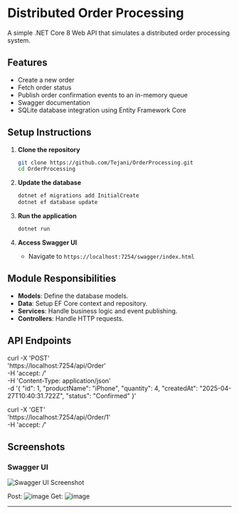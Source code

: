 # Distributed Order Processing

A simple .NET Core 8 Web API that simulates a distributed order processing system.

## Features

- Create a new order
- Fetch order status
- Publish order confirmation events to an in-memory queue
- Swagger documentation
- SQLite database integration using Entity Framework Core

## Setup Instructions

1. **Clone the repository**
    ```bash
    git clone https://github.com/Tejani/OrderProcessing.git
    cd OrderProcessing
    ```

2. **Update the database**
    ```bash
    dotnet ef migrations add InitialCreate
    dotnet ef database update
    ```

3. **Run the application**
    ```bash
    dotnet run
    ```

4. **Access Swagger UI**
    - Navigate to `https://localhost:7254/swagger/index.html`

## Module Responsibilities

- **Models**: Define the database models.
- **Data**: Setup EF Core context and repository.
- **Services**: Handle business logic and event publishing.
- **Controllers**: Handle HTTP requests.

## API Endpoints

curl -X 'POST' \
  'https://localhost:7254/api/Order' \
  -H 'accept: */*' \
  -H 'Content-Type: application/json' \
  -d '{
  "id": 1,
  "productName": "iPhone",
  "quantity": 4,
  "createdAt": "2025-04-27T10:40:31.722Z",
  "status": "Confirmed"
}'

curl -X 'GET' \
  'https://localhost:7254/api/Order/1' \
  -H 'accept: */*'

## Screenshots

### Swagger UI

![Swagger UI Screenshot](screenshots/swagger-ui.png)

Post: ![image](https://github.com/user-attachments/assets/743d2fc1-140f-453b-a57e-328bad50cf53)
Get: ![image](https://github.com/user-attachments/assets/b2e3bacb-150e-43dd-94db-fc3c2d60bd90)

---
